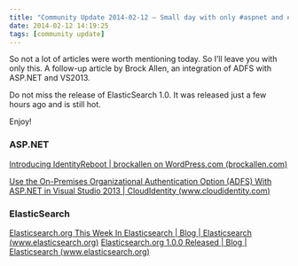```yaml
---
title: "Community Update 2014-02-12 – Small day with only #aspnet and #elasticsearch"
date: 2014-02-12 14:19:25
tags: [community update]
---
```


So not a lot of articles were worth mentioning today. So I’ll leave you with only this. A follow-up article by Brock Allen, an integration of ADFS with ASP.NET and VS2013.

Do not miss the release of ElasticSearch 1.0\. It was released just a few hours ago and is still hot.

Enjoy!

### ASP.NET

[Introducing IdentityReboot | brockallen on WordPress.com (brockallen.com)](http://brockallen.com/2014/02/11/introducing-identityreboot/)

[Use the On-Premises Organizational Authentication Option (ADFS) With ASP.NET in Visual Studio 2013 | CloudIdentity (www.cloudidentity.com)](http://www.cloudidentity.com/blog/2014/02/12/use-the-on-premises-organizational-authentication-option-adfs-with-asp-net-in-visual-studio-2013/)

### ElasticSearch

[Elasticsearch.org This Week In Elasticsearch | Blog | Elasticsearch (www.elasticsearch.org)](http://www.elasticsearch.org/blog/2014-02-12-this-week-in-elasticsearch/)
[Elasticsearch.org 1.0.0 Released | Blog | Elasticsearch (www.elasticsearch.org)](http://www.elasticsearch.org/blog/1-0-0-released/)
